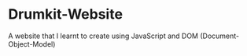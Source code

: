 # Drumkit-Website
A website that I learnt to create using JavaScript and DOM (Document-Object-Model)
